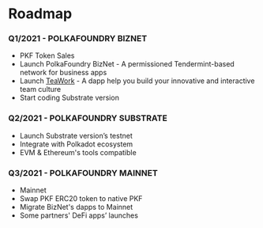 # Roadmap

### Q1/2021 - POLKAFOUNDRY BIZNET
- PKF Token Sales
- Launch PolkaFoundry BizNet - A permissioned Tendermint-based network for business apps
- Launch [TeaWork](https://teawork.io/ "TeaWork's Homepage") - A dapp help you build your innovative and interactive team culture
- Start coding Substrate version
### Q2/2021 - POLKAFOUNDRY SUBSTRATE
- Launch Substrate version’s testnet
- Integrate with Polkadot ecosystem
- EVM & Ethereum's tools compatible
### Q3/2021 - POLKAFOUNDRY MAINNET
- Mainnet
- Swap PKF ERC20 token to native PKF
- Migrate BizNet's dapps to Mainnet
- Some partners' DeFi apps’ launches
